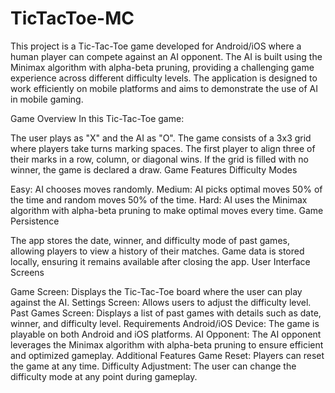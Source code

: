 # TicTacToe-MC

This project is a Tic-Tac-Toe game developed for Android/iOS where a human player can compete against an AI opponent. The AI is built using the Minimax algorithm with alpha-beta pruning, providing a challenging game experience across different difficulty levels. The application is designed to work efficiently on mobile platforms and aims to demonstrate the use of AI in mobile gaming.

Game Overview
In this Tic-Tac-Toe game:

The user plays as "X" and the AI as "O".
The game consists of a 3x3 grid where players take turns marking spaces.
The first player to align three of their marks in a row, column, or diagonal wins.
If the grid is filled with no winner, the game is declared a draw.
Game Features
Difficulty Modes

Easy: AI chooses moves randomly.
Medium: AI picks optimal moves 50% of the time and random moves 50% of the time.
Hard: AI uses the Minimax algorithm with alpha-beta pruning to make optimal moves every time.
Game Persistence

The app stores the date, winner, and difficulty mode of past games, allowing players to view a history of their matches.
Game data is stored locally, ensuring it remains available after closing the app.
User Interface Screens

Game Screen: Displays the Tic-Tac-Toe board where the user can play against the AI.
Settings Screen: Allows users to adjust the difficulty level.
Past Games Screen: Displays a list of past games with details such as date, winner, and difficulty level.
Requirements
Android/iOS Device: The game is playable on both Android and iOS platforms.
AI Opponent: The AI opponent leverages the Minimax algorithm with alpha-beta pruning to ensure efficient and optimized gameplay.
Additional Features
Game Reset: Players can reset the game at any time.
Difficulty Adjustment: The user can change the difficulty mode at any point during gameplay.
